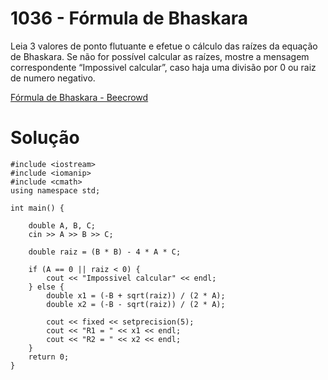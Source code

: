 # 1036 - Fórmula de Bhaskara

Leia 3 valores de ponto flutuante e efetue o cálculo das raízes da equação de Bhaskara. Se não for possível calcular as raízes, mostre a mensagem correspondente “Impossivel calcular”, caso haja uma divisão por 0 ou raiz de numero negativo.

[Fórmula de Bhaskara - Beecrowd](https://www.beecrowd.com.br/judge/pt/problems/view/1036)

# Solução

```
#include <iostream>
#include <iomanip>
#include <cmath>
using namespace std;

int main() {
    
    double A, B, C;
    cin >> A >> B >> C;
    
    double raiz = (B * B) - 4 * A * C;
    
    if (A == 0 || raiz < 0) {
        cout << "Impossivel calcular" << endl;
    } else {
        double x1 = (-B + sqrt(raiz)) / (2 * A);
        double x2 = (-B - sqrt(raiz)) / (2 * A);
        
        cout << fixed << setprecision(5);
        cout << "R1 = " << x1 << endl;
        cout << "R2 = " << x2 << endl;
    }
    return 0;
}
```